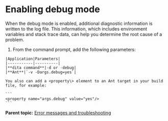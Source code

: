 # Enabling debug mode

When the debug mode is enabled, additional diagnostic information is written to the log file. This information, which includes environment variables and stack trace data, can help you determine the root cause of a problem.

1.   From the command prompt, add the following parameters: 

    |Application|Parameters|
    |-----------|----------|
    |**dita command**|-d or -debug|
    |**Ant**|`-v -Dargs.debug=yes`|

    You also can add a <property\> element to an Ant target in your build file, for example:

    ```
    <property name="args.debug" value="yes"/>
    ```


**Parent topic:** [Error messages and troubleshooting](../user-guide/troubleshooting-overview.md)

